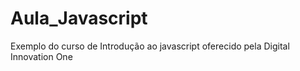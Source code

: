 # Aula_Javascript
Exemplo do curso de Introdução ao javascript oferecido pela Digital Innovation One
